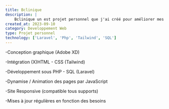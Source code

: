 ```yaml
---
title: Bclinique
description: |
    Bclinique un est projet personnel que j'ai créé pour améliorer mes compétences en laravel, en intégrant 'laravel-dompdf', un système de mailing et la gestion des roles.
created_at: 2023-09-10
category: Developpement Web
type: Projet personnel
technology: ['Laravel', 'Php', 'Tailwind', 'SQL']
---
```

-Conception graphique (Adobe XD)

-Intégration (X)HTML - CSS (Tailwind)

-Développement sous PHP - SQL (Laravel)

-Dynamise / Animation des pages par JavaScript

-Site Responsive (compatible tous supports)

-Mises à jour régulières en fonction des besoins
